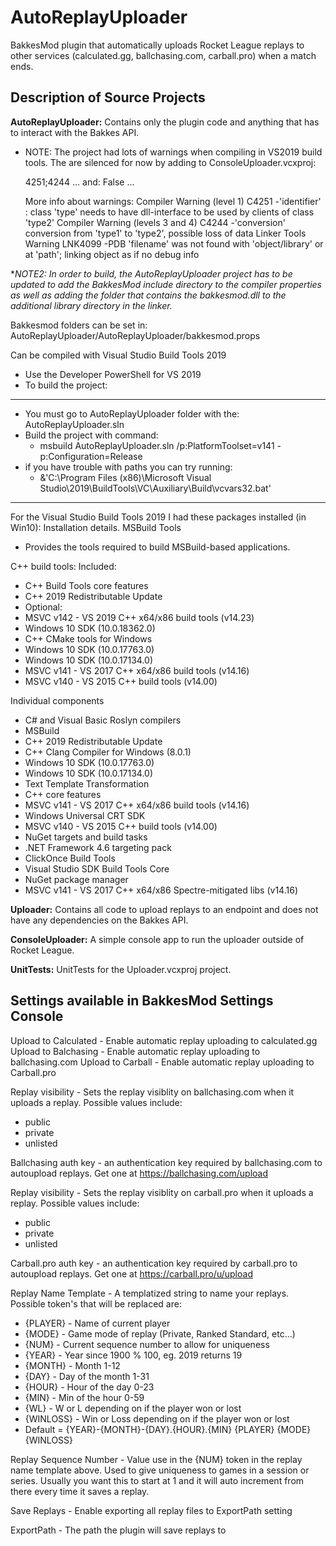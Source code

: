 # AutoReplayUploader
BakkesMod plugin that automatically uploads Rocket League replays to other services (calculated.gg, ballchasing.com, carball.pro) when a match ends.

## Description of Source Projects

**AutoReplayUploader:** Contains only the plugin code and anything that has to interact with the Bakkes API.

* NOTE: The project had lots of warnings when compiling in VS2019 build tools. 
  The are silenced for now by adding to ConsoleUploader.vcxproj:
  
  <ClCompile>
  <DisableSpecificWarnings>4251;4244</DisableSpecificWarnings>
  ...
  and:
  <Link>
  <GenerateDebugInformation>False</GenerateDebugInformation>
  ...

  More info about warnings:
    Compiler Warning (level 1) C4251
      -'identifier' : class 'type' needs to have dll-interface to be used by clients of class 'type2'
    Compiler Warning (levels 3 and 4) C4244
      -'conversion' conversion from 'type1' to 'type2', possible loss of data
    Linker Tools Warning LNK4099
      -PDB 'filename' was not found with 'object/library' or at 'path'; linking object as if no debug info


**NOTE2: In order to build, the AutoReplayUploader project has to be updated to add the BakkesMod include directory to the compiler properties as well as adding the folder that contains the bakkesmod.dll to the additional library directory in the linker.*

Bakkesmod folders can be set in:
AutoReplayUploader/AutoReplayUploader/bakkesmod.props

Can be compiled with Visual Studio Build Tools 2019
* Use the Developer PowerShell for VS 2019
* To build the project: 
----------------------
* You must go to AutoReplayUploader folder with the: AutoReplayUploader.sln
* Build the project with command:
  - msbuild AutoReplayUploader.sln /p:PlatformToolset=v141 -p:Configuration=Release
* if you have trouble with paths you can try running:
  - &'C:\Program Files (x86)\Microsoft Visual Studio\2019\BuildTools\VC\Auxiliary\Build\vcvars32.bat'
----------------------

For the Visual Studio Build Tools 2019 I had these packages installed (in Win10):
Installation details.
MSBuild Tools 
- Provides the tools required to build MSBuild-based applications. 

C++ build tools:
Included:
- C++ Build Tools core features
- C++ 2019 Redistributable Update
- Optional:
- MSVC v142 - VS 2019 C++ x64/x86 build tools (v14.23)
- Windows 10 SDK (10.0.18362.0)
- C++ CMake tools for Windows
- Windows 10 SDK (10.0.17763.0)
- Windows 10 SDK (10.0.17134.0)
- MSVC v141 - VS 2017 C++ x64/x86 build tools (v14.16)
- MSVC v140 - VS 2015 C++ build tools (v14.00)

Individual components
- C# and Visual Basic Roslyn compilers
- MSBuild
- C++ 2019 Redistributable Update
- C++ Clang Compiler for Windows (8.0.1)
- Windows 10 SDK (10.0.17763.0)
- Windows 10 SDK (10.0.17134.0)
- Text Template Transformation
- C++ core features
- MSVC v141 - VS 2017 C++ x64/x86 build tools (v14.16)
- Windows Universal CRT SDK
- MSVC v140 - VS 2015 C++ build tools (v14.00)
- NuGet targets and build tasks
- .NET Framework 4.6 targeting pack
- ClickOnce Build Tools
- Visual Studio SDK Build Tools Core
- NuGet package manager
- MSVC v141 - VS 2017 C++ x64/x86 Spectre-mitigated libs (v14.16)


**Uploader:** Contains all code to upload replays to an endpoint and does not have any dependencies on the Bakkes API.

**ConsoleUploader:** A simple console app to run the uploader outside of Rocket League.

**UnitTests:** UnitTests for the Uploader.vcxproj project.

## Settings available in BakkesMod Settings Console

Upload to Calculated - Enable automatic replay uploading to calculated.gg
Upload to Balchasing - Enable automatic replay uploading to ballchasing.com
Upload to Carball - Enable automatic replay uploading to Carball.pro

Replay visibility - Sets the replay visiblity on ballchasing.com when it uploads a replay. Possible values include:
* public
* private
* unlisted

Ballchasing auth key - an authentication key required by ballchasing.com to autoupload replays. Get one at https://ballchasing.com/upload

Replay visibility - Sets the replay visiblity on carball.pro when it uploads a replay. Possible values include:
* public
* private
* unlisted

Carball.pro auth key - an authentication key required by carball.pro to autoupload replays. Get one at https://carball.pro/u/upload

Replay Name Template - A templatized string to name your replays.  Possible token's that will be replaced are:
* {PLAYER} - Name of current player
* {MODE} - Game mode of replay (Private, Ranked Standard, etc...)
* {NUM} - Current sequence number to allow for uniqueness
* {YEAR} - Year since 1900 % 100, eg. 2019 returns 19
* {MONTH} - Month 1-12
* {DAY} - Day of the month 1-31
* {HOUR} - Hour of the day 0-23
* {MIN} - Min of the hour 0-59
* {WL} - W or L depending on if the player won or lost
* {WINLOSS} - Win or Loss depending on if the player won or lost
* Default = {YEAR}-{MONTH}-{DAY}.{HOUR}.{MIN} {PLAYER} {MODE} {WINLOSS}

Replay Sequence Number - Value use in the {NUM} token in the replay name template above.  Used to give uniqueness to games in a session or series. Usually you want this to start at 1 and it will auto increment from there every time it saves a replay.

Save Replays - Enable exporting all replay files to ExportPath setting

ExportPath - The path the plugin will save replays to
